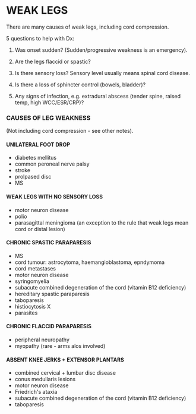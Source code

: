 # WEAK LEGS

There are many causes of weak legs, including cord compression.

5 questions to help with Dx:

1. Was onset sudden? (Sudden/progressive weakness is an emergency).

2. Are the legs flaccid or spastic?

3. Is there sensory loss? Sensory level usually means spinal cord disease.

4. Is there a loss of sphincter control (bowels, bladder)?

5. Any signs of infection, e.g. extradural abscess (tender spine, raised temp, high WCC/ESR/CRP)?

### CAUSES OF LEG WEAKNESS

(Not including cord compression - see other notes).

#### UNILATERAL FOOT DROP

- diabetes mellitus
- common peroneal nerve palsy
- stroke
- prolpased disc
- MS

#### WEAK LEGS WITH NO SENSORY LOSS

- motor neuron disease
- polio
- parasagittal meningioma (an exception to the rule that weak legs mean cord or distal lesion)

#### CHRONIC SPASTIC PARAPARESIS

- MS
- cord tumour: astrocytoma, haemangioblastoma, epndymoma
- cord metastases
- motor neuron disease
- syringomyelia
- subacute combined degeneration of the cord (vitamin B12 deficiency)
- hereditary spastic paraparesis
- taboparesis
- histiocytosis X
- parasites

#### CHRONIC FLACCID PARAPARESIS

- peripheral neuropathy
- myopathy (rare - arms alos involved)

#### ABSENT KNEE JERKS + EXTENSOR PLANTARS

- combined cervical + lumbar disc disease
- conus medullaris lesions
- motor neuron disease
- Friedrich's ataxia
- subacute combined degeneration of the cord (vitamin B12 deficiency)
- taboparesis